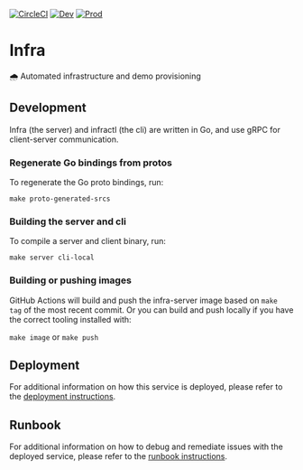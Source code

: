 [![CircleCI][circleci-badge]][circleci-link]
[![Dev][dev-badge]][dev-link]
[![Prod][prod-badge]][prod-link]

# Infra

🌧️ Automated infrastructure and demo provisioning

## Development

Infra (the server) and infractl (the cli) are written in Go, and use gRPC for client-server communication.

### Regenerate Go bindings from protos

To regenerate the Go proto bindings, run:

`make proto-generated-srcs`

### Building the server and cli

To compile a server and client binary, run:

`make server cli-local`

### Building or pushing images

GitHub Actions will build and push the infra-server image based on `make tag` of
the most recent commit. Or you can build and push locally if you have the
correct tooling installed with:

`make image` or `make push`

## Deployment

For additional information on how this service is deployed, please refer to the [deployment instructions](https://github.com/stackrox/infra/blob/master/DEPLOYMENT.md).

## Runbook

For additional information on how to debug and remediate issues with the deployed service, please refer to the [runbook instructions](https://github.com/stackrox/infra/blob/master/TROUBLESHOOTING.md).

[circleci-badge]: https://circleci.com/gh/stackrox/infra.svg?style=shield&circle-token=afa342906b658b5349c68b70fa82fd85d1422212
[circleci-link]:  https://circleci.com/gh/stackrox/infra
[dev-badge]:      https://img.shields.io/badge/infra-development-green
[dev-link]:       https://infra.rox.systems
[prod-badge]:     https://img.shields.io/badge/infra-production-green
[prod-link]:      https://infra.rox.systems
